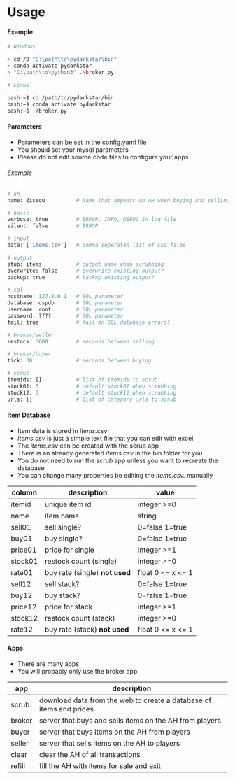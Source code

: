 # Usage

#### Example

```bash
# Windows

> cd /D "C:\path\to\pydarkstar\bin"
> conda activate pydarkstar
> "C:\path\to\python3" .\broker.py

# Linux

bash:~$ cd /path/to/pydarkstar/bin
bash:~$ conda activate pydarkstar
bash:~$ ./broker.py
```

#### Parameters

* Parameters can be set in the config.yaml file
* You should set your mysql parameters
* Please do not edit source code files to configure your apps

###### Example

```python
# ah
name: Zissou          # Name that appears on AH when buying and selling

# basic
verbose: true         # ERROR, INFO, DEBUG in log file
silent: false         # ERROR

# input
data: ['items.csv']   # comma seperated list of CSV files

# output
stub: items           # output name when scrubbing
overwrite: false      # overwrite existing output?
backup: true          # backup existing output?

# sql
hostname: 127.0.0.1   # SQL parameter
database: dspdb       # SQL parameter
username: root        # SQL parameter
password: ????        # SQL parameter
fail: true            # fail on SQL database errors?

# broker/seller
restock: 3600         # seconds between selling

# broker/buyer
tick: 30              # seconds between buying

# scrub
itemids: []           # list of itemids to scrub
stock01: 5            # default stock01 when scrubbing
stock12: 5            # default stock12 when scrubbing
urls: []              # list of category urls to scrub
```

#### Item Database

* Item data is stored in *items.csv*
* *items.csv* is just a simple text file that you can edit with excel
* The *items.csv* can be created with the scrub app
* There is an already generated *items.csv* in the bin folder for you
* You do not need to run the *scrub* app unless you want to recreate the database
* You can change many properties be editing the *items.csv.* manually

| column   | description                     | value             |
| ---------|---------------------------------|-------------------|
| itemid   | unique item id                  | integer >=0       |
| name     | item name                       | string            |
| sell01   | sell single?                    | 0=false 1=true    |
| buy01    | buy single?                     | 0=false 1=true    |
| price01  | price for single                | integer >=1       |
| stock01  | restock count (single)          | integer >=0       |
| rate01   | buy rate (single) **not used**  | float 0 <= x <= 1 |
| sell12   | sell stack?                     | 0=false 1=true    |
| buy12    | buy stack?                      | 0=false 1=true    |
| price12  | price for stack                 | integer >=1       |
| stock12  | restock count (stack)           | integer >=0       |
| rate12   | buy rate (stack) **not used**   | float 0 <= x <= 1 |

#### Apps

* There are many apps
* You will probably only use the broker app

| app    | description                                                         |
|--------|---------------------------------------------------------------------|
| scrub  | download data from the web to create a database of items and prices |
| broker | server that buys and sells items on the AH from players             |
| buyer  | server that buys items on the AH from players                       |
| seller | server that sells items on the AH to players                        |
| clear  | clear the AH of all transactions                                    |
| refill | fill the AH with items for sale and exit                            |
